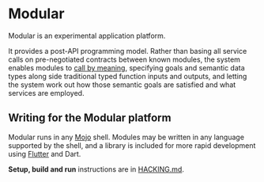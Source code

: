 Modular
=======

Modular is an experimental application platform.

It provides a post-API programming model. Rather than basing all
service calls on pre-negotiated contracts between known modules, the
system enables modules to
[call by meaning](http://www.vpri.org/pdf/tr2014003_callbymeaning.pdf),
specifying goals and semantic data types along side traditional typed
function inputs and outputs, and letting the system work out how those
semantic goals are satisfied and what services are employed.

## Writing for the Modular platform

Modular runs in any [Mojo](https://github.com/domokit/mojo) shell. Modules may
be written in any language supported by the shell, and a library is included
for more rapid development using [Flutter](http://flutter.io/) and Dart.

**Setup, build and run** instructions are in
[HACKING.md](https://github.com/domokit/modular/blob/master/HACKING.md).
